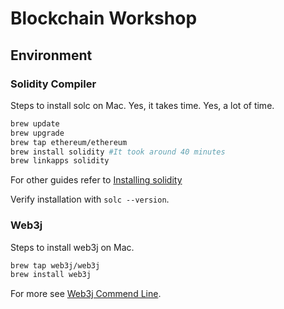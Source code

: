 # Blockchain Workshop

## Environment

### Solidity Compiler

Steps to install solc on Mac. Yes, it takes time. Yes, a lot of time.
```bash
brew update
brew upgrade
brew tap ethereum/ethereum
brew install solidity #It took around 40 minutes
brew linkapps solidity
```
For other guides refer to [Installing solidity](http://solidity.readthedocs.io/en/develop/installing-solidity.html)

Verify installation with `solc --version`.

### Web3j

Steps to install web3j on Mac.
```bash
brew tap web3j/web3j
brew install web3j
```
For more see [Web3j Commend Line](https://docs.web3j.io/command_line.html).